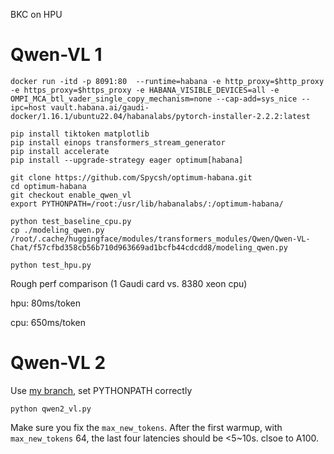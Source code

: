BKC on HPU

# Qwen-VL 1
```
docker run -itd -p 8091:80  --runtime=habana -e http_proxy=$http_proxy -e https_proxy=$https_proxy -e HABANA_VISIBLE_DEVICES=all -e OMPI_MCA_btl_vader_single_copy_mechanism=none --cap-add=sys_nice --ipc=host vault.habana.ai/gaudi-docker/1.16.1/ubuntu22.04/habanalabs/pytorch-installer-2.2.2:latest

pip install tiktoken matplotlib
pip install einops transformers_stream_generator
pip install accelerate
pip install --upgrade-strategy eager optimum[habana]

git clone https://github.com/Spycsh/optimum-habana.git
cd optimum-habana
git checkout enable_qwen_vl
export PYTHONPATH=/root:/usr/lib/habanalabs/:/optimum-habana/

python test_baseline_cpu.py
cp ./modeling_qwen.py /root/.cache/huggingface/modules/transformers_modules/Qwen/Qwen-VL-Chat/f57cfbd358cb56b710d963669ad1bcfb44cdcdd8/modeling_qwen.py

python test_hpu.py
```

Rough perf comparison (1 Gaudi card vs. 8380 xeon cpu)

hpu: 80ms/token

cpu: 650ms/token


# Qwen-VL 2

Use [my branch](https://github.com/Spycsh/optimum-habana/tree/qwen2_vl), set PYTHONPATH correctly

```
python qwen2_vl.py
```

Make sure you fix the `max_new_tokens`. After the first warmup, with `max_new_tokens` 64, the last four latencies should be <5~10s. clsoe to A100.
